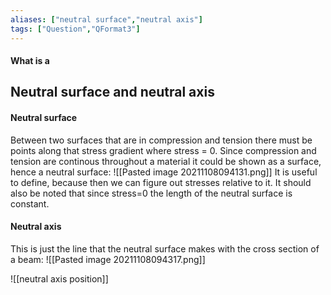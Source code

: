 ```yaml
---
aliases: ["neutral surface","neutral axis"]
tags: ["Question","QFormat3"]
---
```


#### What is a
## Neutral surface and neutral axis
#### Neutral surface
Between two surfaces that are in compression and tension there must be points along that stress gradient where stress = 0. Since compression and tension are continous throughout a material it could be shown as a surface, hence a neutral surface:
![[Pasted image 20211108094131.png]]
It is useful to define, because then we can figure out stresses relative to it.
It should also be noted that since stress=0 the length of the neutral surface is constant.

#### Neutral axis
This is just the line that the neutral surface makes with the cross section of a beam:
![[Pasted image 20211108094317.png]]

![[neutral axis position]]